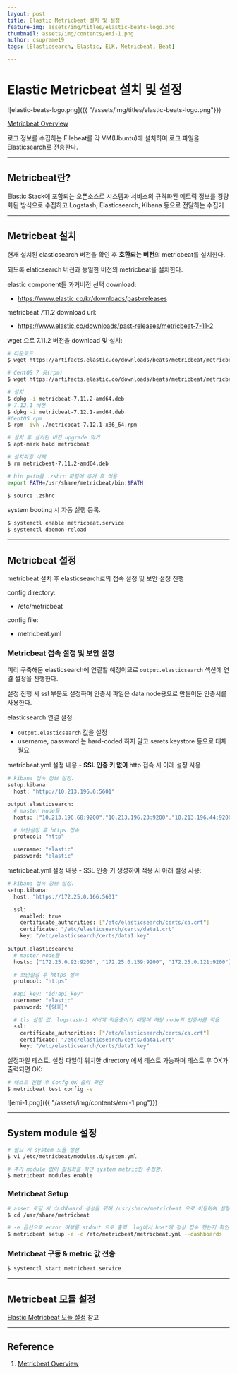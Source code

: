 ```yaml
---
layout: post
title: Elastic Metricbeat 설치 및 설정
feature-img: assets/img/titles/elastic-beats-logo.png
thumbnail: assets/img/contents/emi-1.png
author: csupreme19
tags: [Elasticsearch, Elastic, ELK, Metricbeat, Beat]

---
```


# Elastic Metricbeat 설치 및 설정

![elastic-beats-logo.png]({{ "/assets/img/titles/elastic-beats-logo.png"}})

[Metricbeat Overview](https://www.elastic.co/guide/en/beats/metricbeat/current/metricbeat-overview.html)

로그 정보를 수집하는 Filebeat를 각 VM(Ubuntu)에 설치하여 로그 파일을 Elasticsearch로 전송한다.

---
## Metricbeat란?

Elastic Stack에 포함되는 오픈소스로 시스템과 서비스의 규격화된 메트릭 정보를 경량화된 방식으로 수집하고 Logstash, Elasticsearch, Kibana 등으로 전달하는 수집기

---
## Metricbeat 설치
현재 설치된 elasticsearch 버전을 확인 후 **호환되는 버전**의 metricbeat를 설치한다.

되도록 elaticsearch 버전과 동일한 버전의 metricbeat을 설치한다.

elastic component들 과거버전 선택 download:
  - https://www.elastic.co/kr/downloads/past-releases

metricbeat 7.11.2 download url:
  - https://www.elastic.co/downloads/past-releases/metricbeat-7-11-2

wget 으로 7.11.2 버전을 download 및 설치:
```sh
# 다운로드
$ wget https://artifacts.elastic.co/downloads/beats/metricbeat/metricbeat-7.11.2-amd64.deb

# CentOS 7 용(rpm)
$ wget https://artifacts.elastic.co/downloads/beats/metricbeat/metricbeat-7.12.1-x86_64.rpm

# 설치
$ dpkg -i metricbeat-7.11.2-amd64.deb
# 7.12.1 버전
$ dpkg -i metricbeat-7.12.1-amd64.deb
#CentOS rpm
$ rpm -ivh ./metricbeat-7.12.1-x86_64.rpm

# 설치 후 설치된 버전 upgrade 막기
$ apt-mark hold metricbeat

# 설치파일 삭제
$ rm metricbeat-7.11.2-amd64.deb

# bin path를 .zshrc 파일에 추가 후 적용
export PATH=/usr/share/metricbeat/bin:$PATH

$ source .zshrc
```

system booting 시 자동 실행 등록.
```sh
$ systemctl enable metricbeat.service
$ systemctl daemon-reload
```



---
## Metricbeat 설정
metricbeat 설치 후 elasticsearch로의 접속 설정 및 보안 설정 진행

config directory:
  - /etc/metricbeat

config file:
  - metricbeat.yml

### Metricbeat 접속 설정 및 보안 설정
미리 구축해둔 elasticsearch에 연결할 예정이므로 `output.elasticsearch` 섹션에 연결 설정을 진행한다.

설정 진행 시 ssl 부분도 설정하며 인증서 파일은 data node용으로 만들어둔 인증서를 사용한다.

elasticsearch 연결 설정:
  - `output.elasticsearch` 값을 설정
  - username, password 는 hard-coded 하지 말고 serets keystore 등으로 대체 필요

metricbeat.yml 설정 내용 - **SSL 인증 키 없이** http 접속 시 아래 설정 사용
```sh
# kibana 접속 정보 설정.
setup.kibana:
  host: "http://10.213.196.6:5601"

output.elasticsearch:
  # master node들 
  hosts: ["10.213.196.68:9200","10.213.196.23:9200","10.213.196.44:9200"]

  # 보안설정 후 https 접속
  protocol: "http"

  username: "elastic"
  password: "elastic"
```


metricbeat.yml 설정 내용 - SSL 인증 키 생성하여 적용 시 아래 설정 사용:
```sh
# kibana 접속 정보 설정.
setup.kibana:
  host: "https://172.25.0.166:5601"

  ssl:
    enabled: true
    certificate_authorities: ["/etc/elasticsearch/certs/ca.crt"]
    certificate: "/etc/elasticsearch/certs/data1.crt"
    key: "/etc/elasticsearch/certs/data1.key"
    
output.elasticsearch:
  # master node들 
  hosts: ["172.25.0.92:9200", "172.25.0.159:9200", "172.25.0.121:9200"]

  # 보안설정 후 https 접속
  protocol: "https"

  #api_key: "id:api_key"
  username: "elastic"
  password: "{암호}"

  # tls 설정 값. logstash-1 서버에 적용중이기 때문에 해당 node의 인증서를 적용
  ssl:
    certificate_authorities: ["/etc/elasticsearch/certs/ca.crt"]
    certificate: "/etc/elasticsearch/certs/data1.crt"
    key: "/etc/elasticsearch/certs/data1.key"
```

설정파일 테스트. 설정 파일이 위치한 directory 에서 테스트 가능하며 테스트 후 OK가 출력되면 OK:
```sh
# 테스트 진행 후 Confg OK 출력 확인
$ metricbeat test config -e
```
![emi-1.png]({{ "/assets/img/contents/emi-1.png"}})

---
## System module 설정
```sh
# 필요 시 system 모듈 설정
$ vi /etc/metricbeat/modules.d/system.yml

# 추가 module 없이 활성화를 하면 system metric만 수집함.
$ metricbeat modules enable
```

### Metricbeat Setup
```sh
# asset 로딩 시 dashboard 생성을 위해 /usr/share/metricbeat 으로 이동하여 실행
$ cd /usr/share/metricbeat

# -e 옵션으로 error 여부를 stdout 으로 출력. log에서 host에 정상 접속 했는지 확인 가능
$ metricbeat setup -e -c /etc/metricbeat/metricbeat.yml --dashboards
```

### Metricbeat 구동 & metric 값 전송
```sh
$ systemctl start metricbeat.service
```

---

## Metricbeat 모듈 설정

[Elastic Metricbeat 모듈 설정](/2021/08/02/elastic-metricbeat-modules.html) 참고

---

## Reference

1. [Metricbeat Overview](https://www.elastic.co/guide/en/beats/metricbeat/current/metricbeat-overview.html)